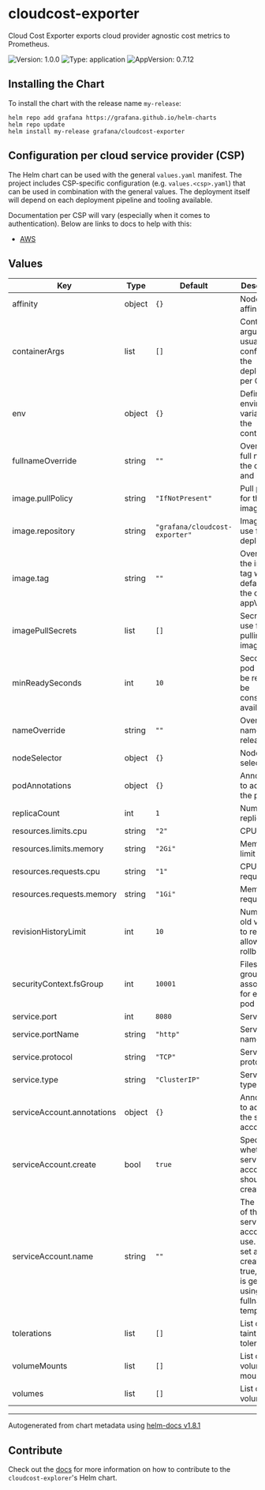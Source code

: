# cloudcost-exporter

Cloud Cost Exporter exports cloud provider agnostic cost metrics to Prometheus.

![Version: 1.0.0](https://img.shields.io/badge/Version-1.0.0-informational?style=flat-square) ![Type: application](https://img.shields.io/badge/Type-application-informational?style=flat-square) ![AppVersion: 0.7.12](https://img.shields.io/badge/AppVersion-0.7.12-informational?style=flat-square)

## Installing the Chart

To install the chart with the release name `my-release`:

```console
helm repo add grafana https://grafana.github.io/helm-charts
helm repo update
helm install my-release grafana/cloudcost-exporter
```

## Configuration per cloud service provider (CSP)

The Helm chart can be used with the general `values.yaml` manifest.
The project includes CSP-specific configuration (e.g. `values.<csp>.yaml`) that can be used in combination with the general values.
The deployment itself will depend on each deployment pipeline and tooling available.

Documentation per CSP will vary (especially when it comes to authentication). Below are links to docs to help with this:
* [AWS](https://github.com/grafana/cloudcost-exporter/tree/main/docs/deploying/aws)

## Values

| Key | Type | Default | Description |
|-----|------|---------|-------------|
| affinity | object | `{}` | Node/pod affinities |
| containerArgs | list | `[]` | Container arguments, usually to configure the deployment per CSP |
| env | object | `{}` | Define environment variables for the container |
| fullnameOverride | string | `""` | Override the full name of the chart and release |
| image.pullPolicy | string | `"IfNotPresent"` | Pull policy for the image |
| image.repository | string | `"grafana/cloudcost-exporter"` | Image to use for deploying |
| image.tag | string | `""` | Overrides the image tag whose default is the chart appVersion. |
| imagePullSecrets | list | `[]` | Secrets to use for pulling the image |
| minReadySeconds | int | `10` | Seconds a pod should be ready to be considered available |
| nameOverride | string | `""` | Override the name of the release |
| nodeSelector | object | `{}` | Node selector |
| podAnnotations | object | `{}` | Annotations to add to the pod |
| replicaCount | int | `1` | Number of replicas |
| resources.limits.cpu | string | `"2"` | CPU limit |
| resources.limits.memory | string | `"2Gi"` | Memory limit |
| resources.requests.cpu | string | `"1"` | CPU request |
| resources.requests.memory | string | `"1Gi"` | Memory request |
| revisionHistoryLimit | int | `10` | Number of old versions to retain to allow rollback |
| securityContext.fsGroup | int | `10001` | Filesystem group to associate for each pod |
| service.port | int | `8080` | Service port |
| service.portName | string | `"http"` | Service port name |
| service.protocol | string | `"TCP"` | Service protocol |
| service.type | string | `"ClusterIP"` | Service type |
| serviceAccount.annotations | object | `{}` | Annotations to add to the service account |
| serviceAccount.create | bool | `true` | Specifies whether a service account should be created |
| serviceAccount.name | string | `""` | The name of the service account to use. If not set and create is true, a name is generated using the fullname template |
| tolerations | list | `[]` | List of node taints to tolerate |
| volumeMounts | list | `[]` | List of volume mounts |
| volumes | list | `[]` | List of volumes |

----------------------------------------------
Autogenerated from chart metadata using [helm-docs v1.8.1](https://github.com/norwoodj/helm-docs/releases/v1.8.1)

## Contribute

Check out the [docs](https://github.com/grafana/cloudcost-exporter/tree/main//docs/contribute/releases.md#helm-chart)
for more information on how to contribute to the `cloudcost-explorer`'s Helm chart.

